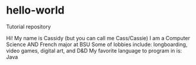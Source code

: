 # hello-world
Tutorial repository

Hi! My name is Cassidy (but you can call me Cass/Cassie)
I am a Computer Science AND French major at BSU
Some of lobbies include: longboarding, video games, digital art, and D&D
My favorite language to program in is: Java
